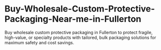 # Buy-Wholesale-Custom-Protective-Packaging-Near-me-in-Fullerton
Buy wholesale custom protective packaging in Fullerton to protect fragile, high-value, or specialty products with tailored, bulk packaging solutions for maximum safety and cost savings.
